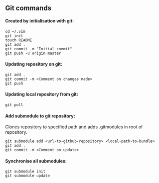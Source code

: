 ## Git commands

#### Created by initialisation with git:

    cd ~/.vim
    git init
    touch README
    git add .
    git commit -m "Initial commit"
    git push -u origin master

#### Updating repository on git:

    git add .
    git commit -m <Comment on changes made>
    git push

#### Updating local repository from git:

    git pull

#### Add submodule to git repository:

Clones repository to specified path and adds .gitmodules in root of repository.

    git submodule add <url-to-github-repository> <local-path-to-bundle>
    git add . 
    git commit -m <Comment on update>

#### Synchronise all submodules:
    
    git submodule init 
    git submodule update


